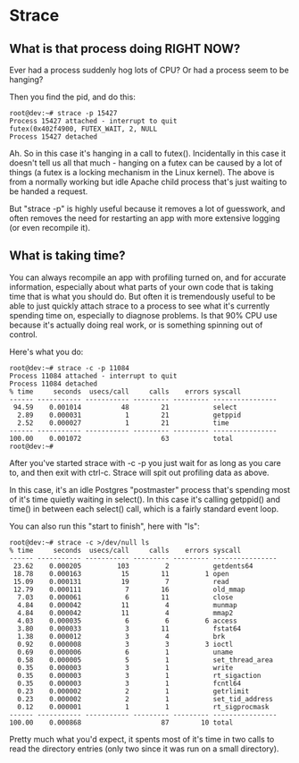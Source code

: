 # Strace

## What is that process doing RIGHT NOW?

Ever had a process suddenly hog lots of CPU? Or had a process seem to be hanging?

Then you find the pid, and do this:

```text
root@dev:~# strace -p 15427
Process 15427 attached - interrupt to quit
futex(0x402f4900, FUTEX_WAIT, 2, NULL 
Process 15427 detached
```

Ah. So in this case it's hanging in a call to futex\(\). Incidentally in this case it doesn't tell us all that much - hanging on a futex can be caused by a lot of things \(a futex is a locking mechanism in the Linux kernel\). The above is from a normally working but idle Apache child process that's just waiting to be handed a request.

But "strace -p" is highly useful because it removes a lot of guesswork, and often removes the need for restarting an app with more extensive logging \(or even recompile it\).

## What is taking time?

You can always recompile an app with profiling turned on, and for accurate information, especially about what parts of your own code that is taking time that is what you should do. But often it is tremendously useful to be able to just quickly attach strace to a process to see what it's currently spending time on, especially to diagnose problems. Is that 90% CPU use because it's actually doing real work, or is something spinning out of control.

Here's what you do:

```text
root@dev:~# strace -c -p 11084
Process 11084 attached - interrupt to quit
Process 11084 detached
% time     seconds  usecs/call     calls    errors syscall
------ ----------- ----------- --------- --------- ----------------
 94.59    0.001014          48        21           select
  2.89    0.000031           1        21           getppid
  2.52    0.000027           1        21           time
------ ----------- ----------- --------- --------- ----------------
100.00    0.001072                    63           total
root@dev:~#
```

After you've started strace with -c -p you just wait for as long as you care to, and then exit with ctrl-c. Strace will spit out profiling data as above.

In this case, it's an idle Postgres "postmaster" process that's spending most of it's time quietly waiting in select\(\). In this case it's calling getppid\(\) and time\(\) in between each select\(\) call, which is a fairly standard event loop.

You can also run this "start to finish", here with "ls":

```text
root@dev:~# strace -c >/dev/null ls
% time     seconds  usecs/call     calls    errors syscall
------ ----------- ----------- --------- --------- ----------------
 23.62    0.000205         103         2           getdents64
 18.78    0.000163          15        11         1 open
 15.09    0.000131          19         7           read
 12.79    0.000111           7        16           old_mmap
  7.03    0.000061           6        11           close
  4.84    0.000042          11         4           munmap
  4.84    0.000042          11         4           mmap2
  4.03    0.000035           6         6         6 access
  3.80    0.000033           3        11           fstat64
  1.38    0.000012           3         4           brk
  0.92    0.000008           3         3         3 ioctl
  0.69    0.000006           6         1           uname
  0.58    0.000005           5         1           set_thread_area
  0.35    0.000003           3         1           write
  0.35    0.000003           3         1           rt_sigaction
  0.35    0.000003           3         1           fcntl64
  0.23    0.000002           2         1           getrlimit
  0.23    0.000002           2         1           set_tid_address
  0.12    0.000001           1         1           rt_sigprocmask
------ ----------- ----------- --------- --------- ----------------
100.00    0.000868                    87        10 total
```

Pretty much what you'd expect, it spents most of it's time in two calls to read the directory entries \(only two since it was run on a small directory\).

